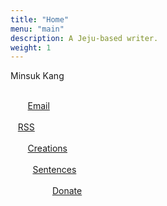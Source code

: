 ```yaml
---
title: "Home"
menu: "main"
description: A Jeju-based writer.
weight: 1
---
```

<style>
li {
  list-style: none;
}

ul {
  padding: 0;
}
</style>

Minsuk Kang

<ul style="white-space: pre;">
<li>       <a href="https://letterbird.co/kang">Email</a></li>
<li>   <a href="https://kangminsuk.com/blog/index.xml">RSS</a></li>
<li>       <a href="https://kangminsuk.com/my-apps/">Creations</a></li>
<li>         <a href="https://kangminsuk.com/sentences/">Sentences</a></li>
<li>                 <a href="https://ko-fi.com/kangminsuk">Donate</a></li>
</ul>